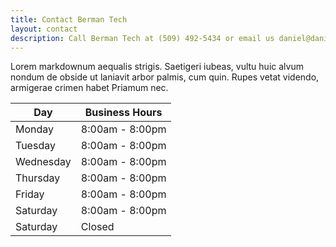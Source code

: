 ```yaml
---
title: Contact Berman Tech
layout: contact
description: Call Berman Tech at (509) 492-5434 or email us daniel@danielcberman.com for understandable technology.
---
```


Lorem markdownum aequalis strigis. Saetigeri iubeas, vultu huic alvum nondum de obside ut laniavit arbor palmis, cum quin. Rupes vetat videndo, armigerae crimen habet Priamum nec.

| Day       | Business Hours   |
| --------- | --------------- |
| Monday    | 8:00am - 8:00pm |
| Tuesday   | 8:00am - 8:00pm |
| Wednesday | 8:00am - 8:00pm |
| Thursday  | 8:00am - 8:00pm |
| Friday    | 8:00am - 8:00pm |
| Saturday  | 8:00am - 8:00pm |
| Saturday  | Closed          |